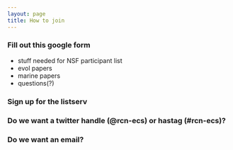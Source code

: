 ```yaml
---
layout: page
title: How to join
---
```

   
### Fill out this google form
 - stuff needed for NSF participant list
 - evol papers 
 - marine papers
 - questions(?)
 
### Sign up for the listserv
 
### Do we want a twitter handle (@rcn-ecs) or hastag (#rcn-ecs)?

### Do we want an email?
 

